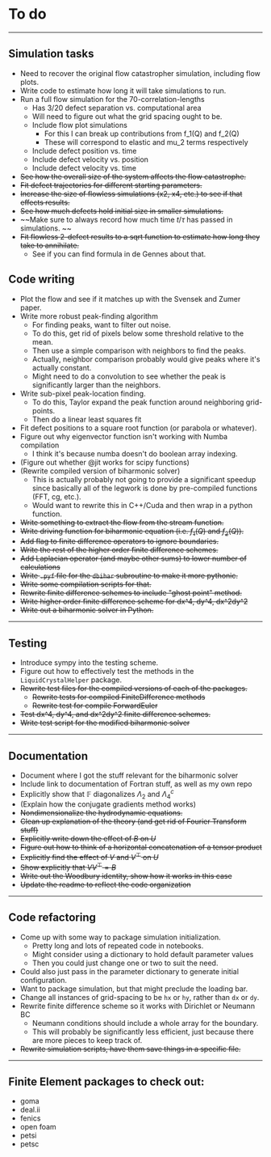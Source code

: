 # To do
---------
## Simulation tasks
* Need to recover the original flow catastropher simulation, including flow plots.
* Write code to estimate how long it will take simulations to run.
* Run a full flow simulation for the 70-correlation-lengths
  - Has 3/20 defect separation vs. computational area
  - Will need to figure out what the grid spacing ought to be.
  - Include flow plot simulations
    - For this I can break up contributions from f_1(Q) and f_2(Q)
    - These will correspond to elastic and mu_2 terms respectively
  - Include defect position vs. time
  - Include defect velocity vs. position
  - Include defect velocity vs. time
* ~~See how the overall size of the system affects the flow catastrophe.~~
* ~~Fit defect trajectories for different starting parameters.~~
* ~~Increase the size of flowless simulations (x2, x4, etc.) to see if that effects results.~~
* ~~See how much defects hold initial size in smaller simulations.~~
* ~~Make sure to always record how much time $t/\tau$ has passed in simulations. ~~
* ~~Fit flowless 2-defect results to a sqrt function to estimate how long they take to annihilate.~~
  - See if you can find formula in de Gennes about that.
## Code writing
* Plot the flow and see if it matches up with the Svensek and Zumer paper.
* Write more robust peak-finding algorithm
  - For finding peaks, want to filter out noise.
  - To do this, get rid of pixels below some threshold relative to the mean.
  - Then use a simple comparison with neighbors to find the peaks.
  - Actually, neighbor comparison probably would give peaks where it's actually constant.
  - Might need to do a convolution to see whether the peak is significantly larger than the neighbors. 
* Write sub-pixel peak-location finding.
  - To do this, Taylor expand the peak function around neighboring grid-points.
  - Then do a linear least squares fit 
* Fit defect positions to a square root function (or parabola or whatever). 
* Figure out why eigenvector function isn't working with Numba compilation
  - I think it's because numba doesn't do boolean array indexing.
* (Figure out whether @jit works for scipy functions)
* (Rewrite compiled version of biharmonic solver)
  - This is actually probably not going to provide a significant speedup
    since basically all of the legwork is done by pre-compiled functions (FFT, cg, etc.).
  - Would want to rewrite this in C++/Cuda and then wrap in a python function. 
* ~~Write something to extract the flow from the stream function.~~
* ~~Write driving function for biharmonic equation (i.e. $f_1(Q)$ and $f_2(Q)$).~~
* ~~Add flag to finite difference operators to ignore boundaries.~~
* ~~Write the rest of the higher order finite difference schemes.~~
* ~~Add Laplacian operator (and maybe other sums) to lower number of calculations~~
* ~~Write `.pyf` file for the `dbihar` subroutine to make it more pythonic.~~
* ~~Write some compilation scripts for that.~~
* ~~Rewrite finite difference schemes to include "ghost point" method.~~
* ~~Write higher order finite difference scheme for dx^4, dy^4, dx^2dy^2~~
* ~~Write out a biharmonic solver in Python.~~
---------
## Testing
* Introduce sympy into the testing scheme.
* Figure out how to effectively test the methods in the `LiquidCrystalHelper` package.
* ~~Rewrite test files for the compiled versions of each of the packages.~~
  - ~~Rewrite tests for compiled FiniteDifference methods~~
  - ~~Rewrite test for compile ForwardEuler~~
* ~~Test dx^4, dy^4, and dx^2dy^2 finite difference schemes.~~
* ~~Write test script for the modified biharmonic solver~~
---------
## Documentation
* Document where I got the stuff relevant for the biharmonic solver
* Include link to documentation of Fortran stuff, as well as my own repo
* Explicitly show that $\mathbb{F}$ diagonalizes $\Lambda_2$ and $\Lambda_4^c$
* (Explain how the conjugate gradients method works)
* ~~Nondimensionalize the hydrodynamic equations.~~
* ~~Clean up explanation of the theory (and get rid of Fourier Transform stuff)~~
* ~~Explicitly write down the effect of $B$ on $U$~~
* ~~Figure out how to think of a horizontal concatenation of a tensor product~~
* ~~Explicitly find the effect of $V$ and $V^\top$ on $U$~~
* ~~Show explicitly that $VV^\top = B$~~
* ~~Write out the Woodbury identity, show how it works in this case~~
* ~~Update the readme to reflect the code organization~~
-----------
## Code refactoring
* Come up with some way to package simulation initialization.
  - Pretty long and lots of repeated code in notebooks.
  - Might consider using a dictionary to hold default parameter values
  - Then you could just change one or two to suit the need.
* Could also just pass in the parameter dictionary to generate initial configuration.
* Want to package simulation, but that might preclude the loading bar.
* Change all instances of grid-spacing to be `hx` or `hy`, rather than `dx` or `dy`.
* Rewrite finite difference scheme so it works with Dirichlet or Neumann BC
  - Neumann conditions should include a whole array for the boundary.
  - This will probably be significantly less efficient, just because there
    are more pieces to keep track of. 
* ~~Rewrite simulation scripts, have them save things in a specific file.~~
-----------
## Finite Element packages to check out:
* goma
* deal.ii
* fenics
* open foam
* petsi
* petsc
